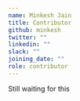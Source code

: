 ```yaml
---
name: Minkesh Jain
title: Contributor
github: minkesh
twitter: ""
linkedin: ""
slack: ""
joining_date: ""
role: contributor
---
```


Still waiting for this

